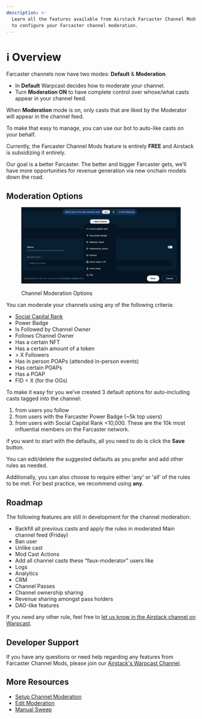 ```yaml
---
description: >-
  Learn all the features available from Airstack Farcaster Channel Mods for you
  to configure your Farcaster channel moderation.
---
```


# ℹ️ Overview

Farcaster channels now have two modes: **Default** & **Moderation**.

* In **Default** Warpcast decides how to moderate your channel.
* Turn **Moderation ON** to have complete control over whose/what casts appear in your channel feed.

When **Moderation** mode is on, only casts that are liked by the Moderator will appear in the channel feed.

To make that easy to manage, you can use our bot to auto-like casts on your behalf.

Currently, the Farcaster Channel Mods feature is entirely **FREE** and Airstack is subsidizing it entirely.

Our goal is a better Farcaster. The better and bigger Farcaster gets, we’ll have more opportunities for revenue generation via new onchain models down the road.

## Moderation Options

<figure><img src="../../.gitbook/assets/image (9).png" alt=""><figcaption><p>Channel Moderation Options</p></figcaption></figure>

You can moderate your channels using any of the following criteria:

* [Social Capital Rank](../../abstractions/trending-casts/social-capital-value-and-social-capital-scores.md)
* Power Badge
* Is Followed by Channel Owner
* Follows Channel Owner
* Has a certain NFT
* Has a certain amount of a token
* \> X Followers
* Has in person POAPs (attended in-person events)
* Has certain POAPs
* Has a POAP
* FID < X (for the OGs)

To make it easy for you we’ve created 3 default options for auto-including casts tagged into the channel:

1. from users you follow
2. from users with the Farcaster Power Badge (\~5k top users)
3. from users with Social Capital Rank <10,000. These are the 10k most influential members on the Farcaster network.

if you want to start with the defaults, all you need to do is click the **Save** button.

You can edit/delete the suggested defaults as you prefer and add other rules as needed.

Additionally, you can also choose to require either 'any' or 'all' of the rules to be met. For best practice, we recommend using **any**.

## Roadmap

The following features are still in development for the channel moderation:

* Backfill all previous casts and apply the rules in moderated Main channel feed (Friday)
* Ban user
* Unlike cast
* Mod Cast Actions
* Add all channel casts these “faux-moderator” users like
* Logs
* Analytics
* CRM
* Channel Passes
* Channel ownership sharing
* Revenue sharing amongst pass holders
* DAO-like features

If you need any other rule, feel free to [let us know in the Airstack channel on Warpcast](https://warpcast.com/\~/channel/airstack).

## Developer Support

If you have any questions or need help regarding any features from Farcaster Channel Mods, please join our [Airstack's Warpcast Channel](https://warpcast.com/\~/channel/airstack).

## More Resources

* [Setup Channel Moderation](setup-channel-moderation.md)
* [Edit Moderation](edit-moderation.md)
* [Manual Sweep](manual-sweep.md)
